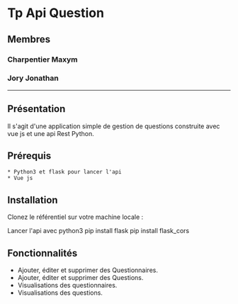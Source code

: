 
Tp Api Question
========================

## Membres
### Charpentier Maxym
### Jory Jonathan

------------
## Présentation

Il s'agit d'une application simple de gestion de questions construite avec vue js et une api Rest Python.

Prérequis
---------
    * Python3 et flask pour lancer l'api
    * Vue js

Installation
------------
Clonez le référentiel sur votre machine locale :

Lancer l'api avec python3
pip install flask
pip install flask_cors
  

Fonctionnalités
---------------

* Ajouter, éditer et supprimer des Questionnaires.
* Ajouter, éditer et supprimer des Questions.
* Visualisations des questionnaires.
* Visualisations des questions.


